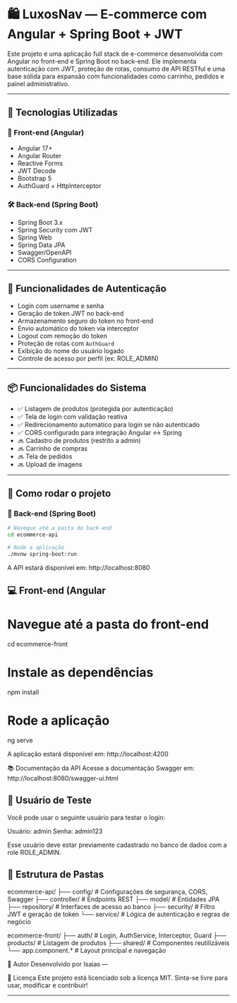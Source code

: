 # 🛍️ LuxosNav — E-commerce com Angular + Spring Boot + JWT

Este projeto é uma aplicação full stack de e-commerce desenvolvida com Angular no front-end e Spring Boot no back-end. Ele implementa autenticação com JWT, proteção de rotas, consumo de API RESTful e uma base sólida para expansão com funcionalidades como carrinho, pedidos e painel administrativo.

---

## 🚀 Tecnologias Utilizadas

### 🧩 Front-end (Angular)
- Angular 17+
- Angular Router
- Reactive Forms
- JWT Decode
- Bootstrap 5
- AuthGuard + HttpInterceptor

### 🛠️ Back-end (Spring Boot)
- Spring Boot 3.x
- Spring Security com JWT
- Spring Web
- Spring Data JPA
- Swagger/OpenAPI
- CORS Configuration

---

## 🔐 Funcionalidades de Autenticação

- Login com username e senha
- Geração de token JWT no back-end
- Armazenamento seguro do token no front-end
- Envio automático do token via interceptor
- Logout com remoção do token
- Proteção de rotas com `AuthGuard`
- Exibição do nome do usuário logado
- Controle de acesso por perfil (ex: ROLE_ADMIN)

---

## 📦 Funcionalidades do Sistema

- ✅ Listagem de produtos (protegida por autenticação)
- ✅ Tela de login com validação reativa
- ✅ Redirecionamento automático para login se não autenticado
- ✅ CORS configurado para integração Angular ↔ Spring
- 🔜 Cadastro de produtos (restrito a admin)
- 🔜 Carrinho de compras
- 🔜 Tela de pedidos
- 🔜 Upload de imagens

---

## 🧪 Como rodar o projeto

### 🔧 Back-end (Spring Boot)

```bash
# Navegue até a pasta do back-end
cd ecommerce-api

# Rode a aplicação
./mvnw spring-boot:run
```
A API estará disponível em: http://localhost:8080

## 💻 Front-end (Angular

# Navegue até a pasta do front-end
cd ecommerce-front

# Instale as dependências
npm install

# Rode a aplicação
ng serve

A aplicação estará disponível em: http://localhost:4200

📚 Documentação da API
Acesse a documentação Swagger em:
http://localhost:8080/swagger-ui.html

## 🧪 Usuário de Teste
Você pode usar o seguinte usuário para testar o login:

Usuário: admin
Senha: admin123

Esse usuário deve estar previamente cadastrado no banco de dados com a role ROLE_ADMIN.

## 📁 Estrutura de Pastas
ecommerce-api/
├── config/           # Configurações de segurança, CORS, Swagger
├── controller/       # Endpoints REST
├── model/            # Entidades JPA
├── repository/       # Interfaces de acesso ao banco
├── security/         # Filtro JWT e geração de token
└── service/          # Lógica de autenticação e regras de negócio

ecommerce-front/
├── auth/             # Login, AuthService, Interceptor, Guard
├── products/         # Listagem de produtos
├── shared/           # Componentes reutilizáveis
└── app.component.*   # Layout principal e navegação



📌 Autor
Desenvolvido por Isaias — 

📝 Licença
Este projeto está licenciado sob a licença MIT. Sinta-se livre para usar, modificar e contribuir!

---



